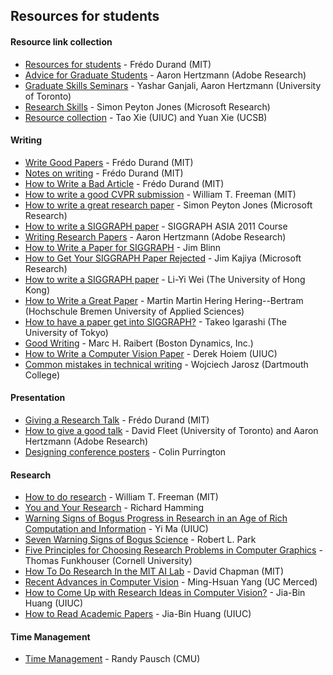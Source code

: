 ## Resources for students

#### Resource link collection

-   [Resources for students](http://people.csail.mit.edu/fredo/student.html) - Frédo Durand (MIT)
-   [Advice for Graduate Students](http://www.dgp.toronto.edu/~hertzman/advice/) - Aaron Hertzmann (Adobe Research)
-   [Graduate Skills Seminars](http://www.dgp.toronto.edu/~hertzman/courses/gradSkills/2010/) - Yashar Ganjali, Aaron Hertzmann (University of Toronto)
-   [Research Skills](http://research.microsoft.com/en-us/um/people/simonpj/papers/giving-a-talk/giving-a-talk.htm) - Simon Peyton Jones (Microsoft Research)
-   [Resource collection](http://web.engr.illinois.edu/~taoxie/advice.htm) - Tao Xie (UIUC) and Yuan Xie (UCSB)

#### Writing

-   [Write Good Papers](http://people.csail.mit.edu/fredo/FredoGoodWriting.pdf) - Frédo Durand (MIT)
-   [Notes on writing](http://people.csail.mit.edu/fredo/PUBLI/writing.pdf) - Frédo Durand (MIT)
-   [How to Write a Bad Article](http://people.csail.mit.edu/fredo/FredoBadWriting.pdf) - Frédo Durand (MIT)
-   [How to write a good CVPR submission](http://billf.mit.edu/sites/default/files/documents/cvprPapers.pdf) - William T. Freeman (MIT)
-   [How to write a great research paper](https://www.youtube.com/watch?v=g3dkRsTqdDA) - Simon Peyton Jones (Microsoft Research)
-   [How to write a SIGGRAPH paper](http://www.slideshare.net/jdily/how-to-write-a-siggraph-paper) - SIGGRAPH ASIA 2011 Course
-   [Writing Research Papers](http://www.dgp.toronto.edu/~hertzman/advice/writing-technical-papers.pdf) - Aaron Hertzmann (Adobe Research)
-   [How to Write a Paper for SIGGRAPH](http://www.computer.org/csdl/mags/cg/1987/12/mcg1987120062.pdf) - Jim Blinn
-   [How to Get Your SIGGRAPH Paper Rejected](http://www.siggraph.org/sites/default/files/kajiya.pdf) - Jim Kajiya (Microsoft Research)
-   [How to write a SIGGRAPH paper](https://github.com/jbhuang0604/awesome-computer-vision/blob/master/www.liyiwei.org/courses/how-siga11/liyiwei.pptx) - Li-Yi Wei (The University of Hong Kong)
-   [How to Write a Great Paper](http://www-hagen.informatik.uni-kl.de/~bertram/talks/getpublished.pdf) - Martin Martin Hering Hering--Bertram (Hochschule Bremen University of Applied Sciences)
-   [How to have a paper get into SIGGRAPH?](http://www-ui.is.s.u-tokyo.ac.jp/~takeo/writings/siggraph.html) - Takeo Igarashi (The University of Tokyo)
-   [Good Writing](http://www.cs.cmu.edu/~pausch/Randy/Randy/raibert.htm) - Marc H. Raibert (Boston Dynamics, Inc.)
-   [How to Write a Computer Vision Paper](http://web.engr.illinois.edu/~dhoiem/presentations/How%20to%20Write%20a%20Computer%20Vison%20Paper.ppt) - Derek Hoiem (UIUC)
-   [Common mistakes in technical writing](http://www.cs.dartmouth.edu/~wjarosz/writing.html) - Wojciech Jarosz (Dartmouth College)

#### Presentation

-   [Giving a Research Talk](http://people.csail.mit.edu/fredo/TalkAdvice.pdf) - Frédo Durand (MIT)
-   [How to give a good talk](http://www.dgp.toronto.edu/~hertzman/courses/gradSkills/2010/GivingGoodTalks.pdf) - David Fleet (University of Toronto) and Aaron Hertzmann (Adobe Research)
-   [Designing conference posters](http://colinpurrington.com/tips/poster-design) - Colin Purrington

#### Research

-   [How to do research](http://people.csail.mit.edu/billf/www/papers/doresearch.pdf) - William T. Freeman (MIT)
-   [You and Your Research](http://www.cs.virginia.edu/~robins/YouAndYourResearch.html) - Richard Hamming
-   [Warning Signs of Bogus Progress in Research in an Age of Rich Computation and Information](http://yima.csl.illinois.edu/psfile/bogus.pdf) - Yi Ma (UIUC)
-   [Seven Warning Signs of Bogus Science](http://www.quackwatch.com/01QuackeryRelatedTopics/signs.html) - Robert L. Park
-   [Five Principles for Choosing Research Problems in Computer Graphics](https://www.youtube.com/watch?v=v2Qaf8t8I6c) - Thomas Funkhouser (Cornell University)
-   [How To Do Research In the MIT AI Lab](http://www.cs.indiana.edu/mit.research.how.to.html) - David Chapman (MIT)
-   [Recent Advances in Computer Vision](http://www.slideshare.net/antiw/recent-advances-in-computer-vision) - Ming-Hsuan Yang (UC Merced)
-   [How to Come Up with Research Ideas in Computer Vision?](http://www.slideshare.net/jbhuang/how-to-come-up-with-new-research-ideas-4005840) - Jia-Bin Huang (UIUC)
-   [How to Read Academic Papers](http://www.slideshare.net/jbhuang/how-to-read-academic-papers) - Jia-Bin Huang (UIUC)

#### Time Management

-   [Time Management](https://www.youtube.com/watch?v=oTugjssqOT0) - Randy Pausch (CMU)